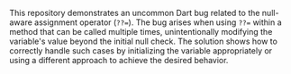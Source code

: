 This repository demonstrates an uncommon Dart bug related to the null-aware assignment operator (`??=`). The bug arises when using `??=` within a method that can be called multiple times, unintentionally modifying the variable's value beyond the initial null check. The solution shows how to correctly handle such cases by initializing the variable appropriately or using a different approach to achieve the desired behavior.